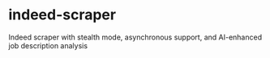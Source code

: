 # indeed-scraper
Indeed scraper with stealth mode, asynchronous support, and AI-enhanced job description analysis
